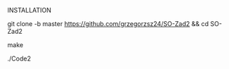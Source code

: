 INSTALLATION

git clone -b master https://github.com/grzegorzsz24/SO-Zad2 && cd SO-Zad2

make

./Code2
